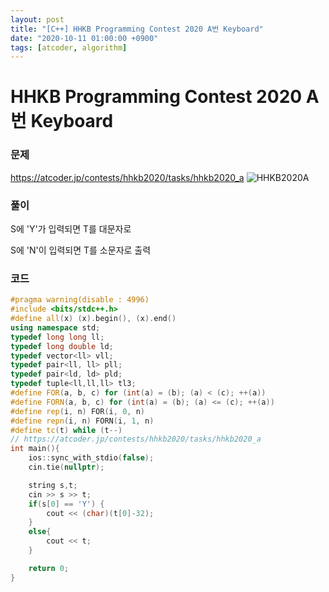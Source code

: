 ```yaml
---
layout: post
title: "[C++] HHKB Programming Contest 2020 A번 Keyboard"
date: "2020-10-11 01:00:00 +0900"
tags: [atcoder, algorithm]
---
```


# HHKB Programming Contest 2020 A번 Keyboard
### 문제

https://atcoder.jp/contests/hhkb2020/tasks/hhkb2020_a
![HHKB2020A](https://i.imgur.com/nElFTVl.png)
  
  
### 풀이

S에 'Y'가 입력되면 T를 대문자로

S에 'N'이 입력되면 T를 소문자로 출력

  
### 코드

```cpp
#pragma warning(disable : 4996)
#include <bits/stdc++.h>
#define all(x) (x).begin(), (x).end()
using namespace std;
typedef long long ll;
typedef long double ld;
typedef vector<ll> vll;
typedef pair<ll, ll> pll;
typedef pair<ld, ld> pld;
typedef tuple<ll,ll,ll> tl3;
#define FOR(a, b, c) for (int(a) = (b); (a) < (c); ++(a))
#define FORN(a, b, c) for (int(a) = (b); (a) <= (c); ++(a))
#define rep(i, n) FOR(i, 0, n)
#define repn(i, n) FORN(i, 1, n)
#define tc(t) while (t--)
// https://atcoder.jp/contests/hhkb2020/tasks/hhkb2020_a
int main(){
    ios::sync_with_stdio(false);
    cin.tie(nullptr);

    string s,t;
    cin >> s >> t;
    if(s[0] == 'Y') {
        cout << (char)(t[0]-32);
    }   
    else{
        cout << t;
    }

    return 0;
}
```